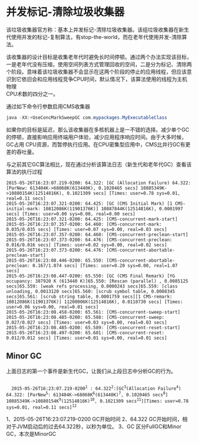 # 并发标记-清除垃圾收集器

该垃圾收集器官方称：基本上并发标记-清除垃圾收集器。该组垃圾收集器在新生代使用并发的标记-复制算法，有stop-the-world，而在老年代使用并发-清除算法。

该收集器的设计目标是收集老年代时避免长时间停顿。通过两个办法实现该目标，一是老年代没有压缩，使用空间列表方式管理回收的空间，二是分为标记、清除两  
个阶段。意味着该垃圾收集器不会显示在这两个阶段的停止的应用线程，但应该意识到它依旧会和应用线程竞争CPU时间，默认情况下，该算法使用的线程为主机物理  
CPU术数的四分之一。

通过如下命令行参数启用CMS收集器

```Java
java -XX:+UseConcMarkSweepGC com.mypackages.MyExecutableClass
```

如果你的目标是延迟，那么该收集器在多核机器上是一不错的选择。减少单个GC的停顿，直接影响应用终端用户体验，减少应用程序响应时间。由于大多时候，GC占用
CPU资源，而暂停执行应用。在CPU密集型应用中，CMS比并行GC有更差的吞吐量。

与之前其它GC算法相比，现在通过分析该算法日志（新生代和老年代GC）查看该算法的执行过程

```
2015-05-26T16:23:07.219-0200: 64.322: [GC (Allocation Failure) 64.322: [ParNew: 613404K->68068K(613440K), 0.1020465 secs] 10885349K->10880154K(12514816K), 0.1021309 secs] [Times: user=0.78 sys=0.01, real=0.11 secs]
2015-05-26T16:23:07.321-0200: 64.425: [GC (CMS Initial Mark) [1 CMS-initial-mark: 10812086K(11901376K)] 10887844K(12514816K), 0.0001997 secs] [Times: user=0.00 sys=0.00, real=0.00 secs]
2015-05-26T16:23:07.321-0200: 64.425: [CMS-concurrent-mark-start]
2015-05-26T16:23:07.357-0200: 64.460: [CMS-concurrent-mark: 0.035/0.035 secs] [Times: user=0.07 sys=0.00, real=0.03 secs]
2015-05-26T16:23:07.357-0200: 64.460: [CMS-concurrent-preclean-start]
2015-05-26T16:23:07.373-0200: 64.476: [CMS-concurrent-preclean: 0.016/0.016 secs] [Times: user=0.02 sys=0.00, real=0.02 secs]
2015-05-26T16:23:07.373-0200: 64.476: [CMS-concurrent-abortable-preclean-start]
2015-05-26T16:23:08.446-0200: 65.550: [CMS-concurrent-abortable-preclean: 0.167/1.074 secs] [Times: user=0.20 sys=0.00, real=1.07 secs]
2015-05-26T16:23:08.447-0200: 65.550: [GC (CMS Final Remark) [YG occupancy: 387920 K (613440 K)]65.550: [Rescan (parallel) , 0.0085125 secs]65.559: [weak refs processing, 0.0000243 secs]65.559: [class unloading, 0.0013120 secs]65.560: [scrub symbol table, 0.0008345 secs]65.561: [scrub string table, 0.0001759 secs][1 CMS-remark: 10812086K(11901376K)] 11200006K(12514816K), 0.0110730 secs] [Times: user=0.06 sys=0.00, real=0.01 secs]
2015-05-26T16:23:08.458-0200: 65.561: [CMS-concurrent-sweep-start]
2015-05-26T16:23:08.485-0200: 65.588: [CMS-concurrent-sweep: 0.027/0.027 secs] [Times: user=0.03 sys=0.00, real=0.03 secs]
2015-05-26T16:23:08.485-0200: 65.589: [CMS-concurrent-reset-start]
2015-05-26T16:23:08.497-0200: 65.601: [CMS-concurrent-reset: 0.012/0.012 secs] [Times: user=0.01 sys=0.00, real=0.01 secs]
```

## Minor GC

上面日志的第一个事件是新生代GC，让我们从上段日志中分析GC的行为。

<code>
  2015-05-26T16:23:07.219-0200<sup>1</sup> : 64.322<sup>2</sup>:[GC<sup>3</sup>(Allocation Failure<sup>4</sup>) 64.322: [ParNew<sup>5</sup>: 613404K->68068K<sup>6</sup>(613440K)<sup>7</sup>, 0.1020465 secs<sup>8</sup>] 10885349K->10880154K<sup>9</sup>(12514816K)<sup>10</sup>, 0.1021309 secs<sup>11</sup>][Times: user=0.78 sys=0.01, real=0.11 secs]<sup>12</sup>
</code>

1、2015-05-26T16:23:07.219-0200 GC开始时间
2、64.322 GC开始时间，相对于JVM启动后的过去64.322秒，以秒为单位。
3、GC 区分FullGC和Minor GC，本次是MinorGC
